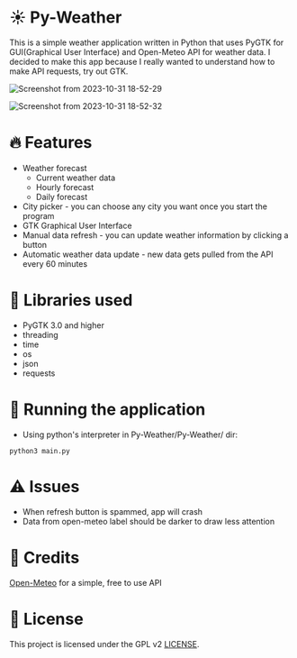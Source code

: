 # ☀️ Py-Weather

This is a simple weather application written in Python that uses PyGTK for GUI(Graphical User Interface) and Open-Meteo API for weather data. I decided to make this app because I really wanted to understand how to make API requests, try out GTK.

![Screenshot from 2023-10-31 18-52-29](https://github.com/Edveika/Py-Weather/assets/113787144/f988ce9c-4600-478c-be3b-9a3b2367c7f2)

![Screenshot from 2023-10-31 18-52-32](https://github.com/Edveika/Py-Weather/assets/113787144/e8045d65-79c4-4085-9eb7-af6540711270)

# 🔥 Features
* Weather forecast
  * Current weather data
  * Hourly forecast
  * Daily forecast
* City picker - you can choose any city you want once you start the program
* GTK Graphical User Interface
* Manual data refresh - you can update weather information by clicking a button
* Automatic weather data update - new data gets pulled from the API every 60 minutes

# 📔 Libraries used

* PyGTK 3.0 and higher
* threading
* time
* os
* json
* requests

# 🏃 Running the application

* Using python's interpreter in Py-Weather/Py-Weather/ dir:

```
python3 main.py
```

# ⚠️ Issues

* When refresh button is spammed, app will crash
* Data from open-meteo label should be darker to draw less attention

# 🤝 Credits

[Open-Meteo](https://open-meteo.com) for a simple, free to use API

# 📜 License

This project is licensed under the GPL v2 [LICENSE](LICENSE).
